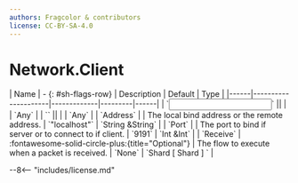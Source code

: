 ```yaml
---
authors: Fragcolor & contributors
license: CC-BY-SA-4.0
---
```



# Network.Client

<div class="sh-parameters" markdown="1">
| Name | - {: #sh-flags-row} | Description | Default | Type |
|------|---------------------|-------------|---------|------|
| `<input>` || | | `Any` |
| `<output>` || | | `Any` |
| `Address` |  | The local bind address or the remote address. | `"localhost"` | `String &String` |
| `Port` |  | The port to bind if server or to connect to if client. | `9191` | `Int &Int` |
| `Receive` | :fontawesome-solid-circle-plus:{title="Optional"}  | The flow to execute when a packet is received. | `None` | `Shard [ Shard ] ` |

</div>



--8<-- "includes/license.md"
